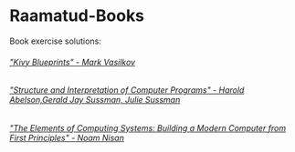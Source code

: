 # Raamatud-Books
Book exercise solutions:

###### ["Kivy Blueprints" - Mark Vasilkov](https://github.com/zcribe/Raamatud-Books/tree/master/KivyBlueprints)
###### ["Structure and Interpretation of Computer Programs" -  Harold Abelson,Gerald Jay Sussman, Julie Sussman](https://github.com/zcribe/Raamatud-Books/tree/master/SICP)
###### ["The Elements of Computing Systems: Building a Modern Computer from First Principles" - Noam Nisan](https://github.com/zcribe/Raamatud-Books/tree/master/Nand2Tetris)

